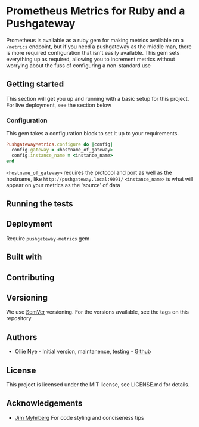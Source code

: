 # Prometheus Metrics for Ruby and a Pushgateway

Prometheus is available as a ruby gem for making metrics available on a
`/metrics` endpoint, but if you need a pushgateway as the middle man, there is
more required configuration that isn't easily available. This gem sets
everything up as required, allowing you to increment metrics without worrying
about the fuss of configuring a non-standard use

## Getting started

This section will get you up and running with a basic setup for this project.
For live deployment, see the section below

### Configuration

This gem takes a configuration block to set it up to your requirements.

```ruby
PushgatewayMetrics.configure do |config|
  config.gateway = <hostname_of_gateway>
  config.instance_name = <instance_name>
end
```

`<hostname_of_gateway>` requires the protocol and port as well as the hostname,
like `http://pushgateway.local:9091/`
`<instance_name>` is what will appear on your metrics as the 'source' of data

## Running the tests

## Deployment

Require `pushgateway-metrics` gem 

## Built with

## Contributing

## Versioning

We use [SemVer](semver.org) versioning. For the versions available, see the tags on this repository

## Authors

- Ollie Nye - Initial version, maintanence, testing - [Github](https://github.com/ollie-nye)

## License

This project is licensed under the MIT license, see LICENSE.md for details.

## Acknowledgements

- [Jim Myhrberg](https://github.com/jimeh) For code styling and conciseness tips
